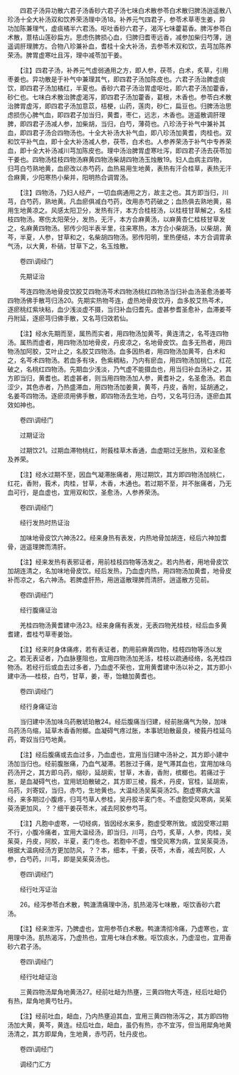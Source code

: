 <!-- { "loadSidebar": true } -->
　　四君子汤异功散六君子汤香砂六君子汤七味白术散参苓白术散归脾汤逍遥散八珍汤十全大补汤双和饮养荣汤理中汤18。补养元气四君子，参苓术草枣生姜，异功加陈兼理气，虚痰橘半六君汤。呕吐香砂六君子，渴泻七味藿葛香。脾泻参苓白术散，薏桔山莲砂扁方。思虑伤脾损心血，归脾归耆枣远香，减参加柴归芍薄，逍遥调肝理脾方。合物八珍兼补血，耆桂十全大补汤，去参苓术双和饮，去芎加陈养荣汤。脾胃虚寒吐且泻，理中减苓加干姜。

　　【注】四君子汤，补养元气虚弱通用之方，即人参，茯苓，白术，炙草，引用枣姜也。异功散是于补气中兼理其气，即四君子汤加陈皮也。六君子汤治脾虚痰饮，即四君子汤加橘红，半夏也。香砂六君子汤治胃虚呕吐，即六君子汤加藿香，砂仁也。七味白术散治脾虚渴泻，即四君子汤加藿香，葛根，木香也。参苓白术散治脾胃虚泻，即四君子汤加意苡，桔梗，山药，莲肉，砂仁，扁豆也。归脾汤治思虑损伤心脾气血，即四君子加当归，黄耆，枣仁，远志，木香也。逍遥散调肝理脾，即四君子汤减人参，加柴胡，当归，白芍，薄荷也。八珍汤于补气中兼补其血，即四君子汤合四物汤也。十全大补汤大补气血，即八珍汤加黄耆，肉桂也。双和饮平补气血，即十全大补汤减人参，茯苓，白术也。人参养荣汤于补气中专养荣血，即十全大补汤减川芎加陈皮也。理中汤治脾胃虚寒吐泻，即四君子汤去茯苓加干姜也。四物汤桂枝四物汤麻黄四物汤柴胡四物汤玉烛散19。妇人血病主四物，归芎白芍熟地黄，血瘀改以赤芍药，血热易用生地黄，表热有汗合桂草，表热无汗合麻黄，少阳寒热小柴并，阳明热合调胃汤。

　　【注】四物汤，乃妇人经产，一切血病通用之方，故主之也。其方即当归，川芎，白芍药，熟地黄。凡血瘀俱减白芍药，改用赤芍药破之；血热俱去熟地黄，易用生地黄凉之。风感太阳卫分，发热有汗，本方合桂枝汤，以桂枝甘草解之，名桂枝四物汤。寒伤太阳荣分，发热，无汗，本方合麻黄汤，以麻黄杏仁桂枝甘草发之，名麻黄四物汤。邪传少阳半表半里，往来寒热，本方合小柴胡汤，以柴胡，黄芩，半夏，人参，甘草和之，名柴胡四物汤。邪传阳明，里热便结，本方合调胃承气汤，以大黄，朴硝，甘草下之，名玉烛散。

　　卷四\调经门

　　先期证治

　　芩连四物汤地骨皮饮胶艾四物汤芩术四物汤桃红四物汤当归补血汤圣愈汤姜芩四物汤佛手散芎归汤20。先期实热物芩连，虚热地骨皮饮丹，血多胶艾热芩术，逐瘀桃红紫块粘，血少浅淡虚不摄，当归补血归耆先。虚甚参耆圣愈补，血滞姜芩丹附延，逐瘀芎归佛手散，又名芎归效若仙。

　　【注】经水先期而至，属热而实者，用四物汤加黄芩，黄连清之，名芩连四物汤。属热而虚者，用四物汤加地骨皮，丹皮凉之，名地骨皮饮。血多无热者，用四物汤加阿胶，艾叶止之，名胶艾四物汤。血多因热者，用四物汤加黄芩，白术和之，名芩术四物汤。若血多有块，色紫稠粘，乃内有瘀血，用四物汤加桃仁，红花破之，名桃红四物汤。先期血少浅淡，乃气虚不能摄血也，用当归补血汤补之，其方即当归，黄耆也。若虚甚者，则当用四物汤加人参，黄耆补之，名圣愈汤。若血涩少，其色赤者，乃热盛滞血，用四物汤加姜黄，黄芩，丹皮，香附，延胡通之，名姜芩四物汤。逐瘀须用佛手散，即四物汤去生地，白芍，又名芎归汤，逐瘀血其效如神也。

　　卷四\调经门

　　过期证治

　　过期饮21。过期血滞物桃红，附莪桂草木香通，血虚期过无胀热，双和圣愈及养荣。

　　【注】经水过期不至，因血气凝滞胀痛者，用过期饮，其方即四物汤加桃仁，红花，香附，莪术，肉桂，甘草，木香，木通也。若过期不至，并不胀痛者，乃无血可行，是血虚也，宜用双和饮，圣愈汤，人参养荣汤。

　　卷四\调经门

　　经行发热时热证治

　　加味地骨皮饮六神汤22。经来身热有表发，内热地骨加胡连，经后六神加耆骨，逍遥理脾而清肝。

　　【注】经来发热有表邪证者，用前桂枝四物等汤发之。若内热者，用地骨皮饮加胡连清之，名加味地骨皮饮。经后发热，乃血虚内热，用四物汤加黄耆，地骨皮补而凉之，名六神汤。若脾虚肝热，用逍遥散理脾而清肝。逍遥散方见前。

　　卷四\调经门

　　经行腹痛证治

　　羌桂四物汤黄耆建中汤23。经来身痛有表发，无表四物羌桂枝，经后血多黄耆建，耆桂芍草枣姜饴。

　　【注】经来时身体痛疼，若有表证者，酌用前麻黄四物，桂枝四物等汤以发之。若无表证者，乃血脉壅阻也，宜用四物汤加羌活，桂枝以疏通经络，名羌桂四物汤。若经行后或血去过多者，乃血虚不荣也，宜用黄耆建中汤以补之，其方即小建中汤──桂枝，白芍，甘草，姜，枣，饴糖加黄耆也。

　　卷四\调经门

　　经行身痛证治

　　当归建中汤加味乌药散琥珀散24。经后腹痛当归建，经前胀痛气为殃，加味乌药汤乌缩，延草木香香附榔。血凝碍气疼过胀，本事琥珀散最良，棱莪丹桂延乌药，寄奴当归芍地黄。

　　【注】经后腹痛或去血过多，乃血虚也，宜用当归建中汤补之，其方即小建中汤加当归也。经前腹胀痛，乃血气凝滞。若胀过于痛，是气滞其血也，宜用加味乌药汤开之，其方即乌药，缩砂，延胡索，甘草，木香，香附，槟榔也。若痛过于胀，是血凝碍气也，宜用琥珀散破之，其方即三棱，莪术，丹皮，官桂，延胡索，乌药，刘寄奴，当归，赤芍，生地黄也。大温经汤吴茱萸汤25。胞虚寒病大温经，来多期过小腹疼，归芎芍草人参桂，吴丹胶半麦门冬。不虚胞受风寒病，吴茱萸汤更加风，？？细干姜茯苓木，减去阿胶参芍芎。

　　【注】凡胞中虚寒，一切经病，皆因经水来多，胞虚受寒所致。或因受寒过期不行，小腹冷痛者，宜用大温经汤，即当归，川芎，白芍，炙草，人参，肉桂，吴茱萸，丹皮，阿胶，半夏，麦门冬也。若胞中不虚，惟受风寒为病，宜吴茱萸汤，根据大温病经汤方更加防风，？？本，细本，干姜，茯苓，木香，减去阿胶，人参，白芍药，川芎，即是吴茱萸汤也。

　　卷四\调经门

　　经行吐泻证治

　　26。经泻参苓白术散，鸭溏清痛理中汤，肌热渴泻七味散，呕饮香砂六君汤。

　　【注】经来泄泻，乃脾虚也，宜用参苓白术散。鸭溏清彻冷痛，乃虚寒也，宜用理中汤。肌热渴泻，乃虚热也，宜用七味白术散。呕饮痰水，乃虚湿也，宜用香砂六君子汤。

　　卷四\调经门

　　经行吐衄证治

　　三黄四物汤犀角地黄汤27。经前吐衄为热壅，三黄四物大芩连，经后吐衄仍有热，犀角地黄芍牡丹。

　　【注】经前吐血，衄血，乃内热壅迫其血，宜用三黄四物汤泻之，其方即四物汤加大黄，黄芩，黄连。经后吐血，衄血，虽仍有热，亦不宜泻，但当用犀角地黄汤清之，其方即犀角，生地黄，赤芍药，牡丹皮也。

　　卷四\调经门

　　调经门汇方

